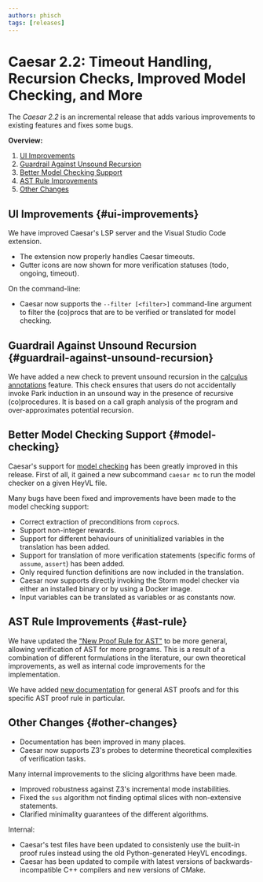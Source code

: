 ```yaml
---
authors: phisch
tags: [releases]
---
```


# Caesar 2.2: Timeout Handling, Recursion Checks, Improved Model Checking, and More

The *Caesar 2.2* is an incremental release that adds various improvements to existing features and fixes some bugs.

**Overview:**

   1. [UI Improvements](./2025-05-23-caesar-2-2.md#ui-improvements)
   2. [Guardrail Against Unsound Recursion](./2025-05-23-caesar-2-2.md#guardrail-against-unsound-recursion)
   3. [Better Model Checking Support](./2025-05-23-caesar-2-2.md#model-checking)
   4. [AST Rule Improvements](./2025-05-23-caesar-2-2.md#ast-rule)
   5. [Other Changes](./2025-05-23-caesar-2-2.md#other-changes)

<!-- truncate -->


## UI Improvements {#ui-improvements}

We have improved Caesar's LSP server and the Visual Studio Code extension.

* The extension now properly handles Caesar timeouts.
* Gutter icons are now shown for more verification statuses (todo, ongoing, timeout).

On the command-line:
* Caesar now supports the `--filter [<filter>]` command-line argument to filter the (co)procs that are to be verified or translated for model checking.

## Guardrail Against Unsound Recursion {#guardrail-against-unsound-recursion}

We have added a new check to prevent unsound recursion in the [calculus annotations](/docs/proof-rules/calculi) feature.
This check ensures that users do not accidentally invoke Park induction in an unsound way in the presence of recursive (co)procedures.
It is based on a call graph analysis of the program and over-approximates potential recursion.

## Better Model Checking Support {#model-checking}

Caesar's support for [model checking](/docs/caesar/model-checking) has been greatly improved in this release.
First of all, it gained a new subcommand `caesar mc` to run the model checker on a given HeyVL file.

Many bugs have been fixed and improvements have been made to the model checking support:
 * Correct extraction of preconditions from `coproc`s.
 * Support non-integer rewards.
 * Support for different behaviours of uninitialized variables in the translation has been added.
 * Support for translation of more verification statements (specific forms of `assume`, `assert`) has been added.
 * Only required function definitions are now included in the translation.
 * Caesar now supports directly invoking the Storm model checker via either an installed binary or by using a Docker image.
 * Input variables can be translated as variables or as constants now.

## AST Rule Improvements {#ast-rule}

We have updated the ["New Proof Rule for AST"](/docs/caesar/proof-rules/ast#new-proof-rule) to be more general, allowing verification of AST for more programs.
This is a result of a combination of different formulations in the literature, our own theoretical improvements, as well as internal code improvements for the implementation.

We have added [new documentation](/docs/caesar/proof-rules/ast) for general AST proofs and for this specific AST proof rule in particular.

## Other Changes {#other-changes}

* Documentation has been improved in many places.
* Caesar now supports Z3's probes to determine theoretical complexities of verification tasks.

Many internal improvements to the slicing algorithms have been made.
 * Improved robustness against Z3's incremental mode instabilities.
 * Fixed the `sus` algorithm not finding optimal slices with non-extensive statements.
 * Clarified minimality guarantees of the different algorithms.

Internal:
 * Caesar's test files have been updated to consistenly use the built-in proof rules instead using the old Python-generated HeyVL encodings.
 * Caesar has been updated to compile with latest versions of backwards-incompatible C++ compilers and new versions of CMake.



